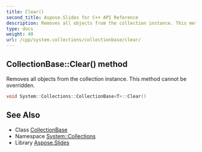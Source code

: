 ```yaml
---
title: Clear()
second_title: Aspose.Slides for C++ API Reference
description: Removes all objects from the collection instance. This method cannot be overridden.
type: docs
weight: 40
url: /cpp/system.collections/collectionbase/clear/
---
```

## CollectionBase::Clear() method


Removes all objects from the collection instance. This method cannot be overridden.

```cpp
void System::Collections::CollectionBase<T>::Clear()
```

## See Also

* Class [CollectionBase](./)
* Namespace [System::Collections](../)
* Library [Aspose.Slides](../../)